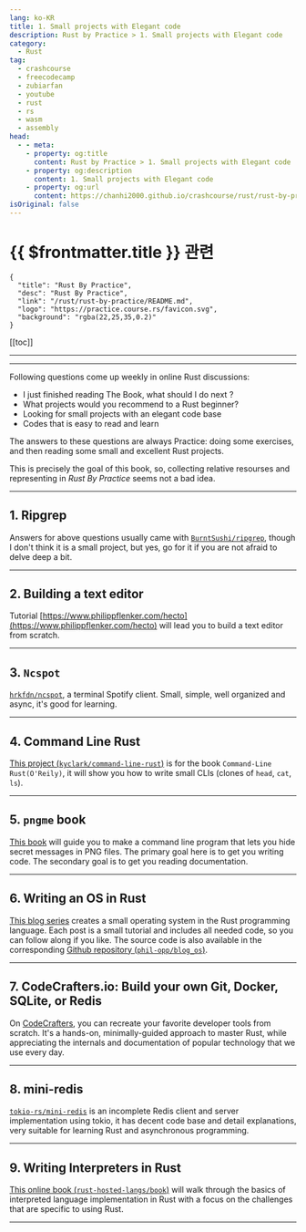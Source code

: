 ```yaml
---
lang: ko-KR
title: 1. Small projects with Elegant code
description: Rust by Practice > 1. Small projects with Elegant code
category: 
  - Rust
tag: 
  - crashcourse
  - freecodecamp
  - zubiarfan
  - youtube
  - rust
  - rs
  - wasm
  - assembly
head:
  - - meta:
    - property: og:title
      content: Rust by Practice > 1. Small projects with Elegant code
    - property: og:description
      content: 1. Small projects with Elegant code
    - property: og:url
      content: https://chanhi2000.github.io/crashcourse/rust/rust-by-practice/elegant-code-base.html
isOriginal: false
---
```


# {{ $frontmatter.title }} 관련

```component VPCard
{
  "title": "Rust By Practice",
  "desc": "Rust By Practice",
  "link": "/rust/rust-by-practice/README.md",
  "logo": "https://practice.course.rs/favicon.svg",
  "background": "rgba(22,25,35,0.2)"
}
```

[[toc]]

---

<SiteInfo
  name="1. Small projects with Elegant code | Rust By Practice"
  desc="1. Small projects with Elegant code"
  url="https://practice.rs/elegant-code-base.html"
  logo="https://practice.course.rs/favicon.svg"
  preview="https://github.com/sunface/rust-by-practice/blob/master/en/assets/header.jpg?raw=true"/>

<!-- https://practice.rs/elegant-code-base.html -->

---

Following questions come up weekly in online Rust discussions:

- I just finished reading The Book, what should I do next ?
- What projects would you recommend to a Rust beginner?
- Looking for small projects with an elegant code base
- Codes that is easy to read and learn

The answers to these questions are always Practice: doing some exercises, and then reading some small and excellent Rust projects.

This is precisely the goal of this book, so, collecting relative resourses and representing in _Rust By Practice_ seems not a bad idea.

---

## 1. Ripgrep

Answers for above questions usually came with [<FontIcon icon="iconfont icon-github"/>`BurntSushi/ripgrep`](https://github.com/BurntSushi/ripgrep), though I don't think it is a small project, but yes, go for it if you are not afraid to delve deep a bit.

---

## 2. Building a text editor

Tutorial [https://www.philippflenker.com/hecto](https://www.philippflenker.com/hecto) will lead you to build a text editor from scratch.

---

## 3. `Ncspot`

[<FontIcon icon="iconfont icon-github"/>`hrkfdn/ncspot`](https://github.com/hrkfdn/ncspot), a terminal Spotify client. Small, simple, well organized and async, it's good for learning.

---

## 4. Command Line Rust

[This project <FontIcon icon="iconfont icon-github"/>(`kyclark/command-line-rust`)](https://github.com/kyclark/command-line-rust) is for the book `Command-Line Rust(O'Reily)`, it will show you how to write small CLIs (clones of `head`, `cat`, `ls`).

---

## 5. `pngme` book

[This book](https://picklenerd.github.io/pngme_book) will guide you to make a command line program that lets you hide secret messages in PNG files. The primary goal here is to get you writing code. The secondary goal is to get you reading documentation.

---

## 6. Writing an OS in Rust

[This blog series](https://os.phil-opp.com) creates a small operating system in the Rust programming language. Each post is a small tutorial and includes all needed code, so you can follow along if you like. The source code is also available in the corresponding [Github repository (<FontIcon icon="iconfont icon-github"/>`phil-opp/blog_os`)](https://github.com/phil-opp/blog_os).

---

## 7. CodeCrafters.io: Build your own Git, Docker, SQLite, or Redis

On [CodeCrafters](https://codecrafters.io/for/rust), you can recreate your favorite developer tools from scratch. It's a hands-on, minimally-guided approach to master Rust, while appreciating the internals and documentation of popular technology that we use every day.

---

## 8. mini-redis

[<FontIcon icon="iconfont icon-github"/>`tokio-rs/mini-redis`](https://github.com/tokio-rs/mini-redis) is an incomplete Redis client and server implementation using tokio, it has decent code base and detail explanations, very suitable for learning Rust and asynchronous programming.

---

## 9. Writing Interpreters in Rust

[This online book (<FontIcon icon="iconfont icon-github"/>`rust-hosted-langs/book`)](https://github.com/rust-hosted-langs/book) will walk through the basics of interpreted language implementation in Rust with a focus on the challenges that are specific to using Rust.

---
